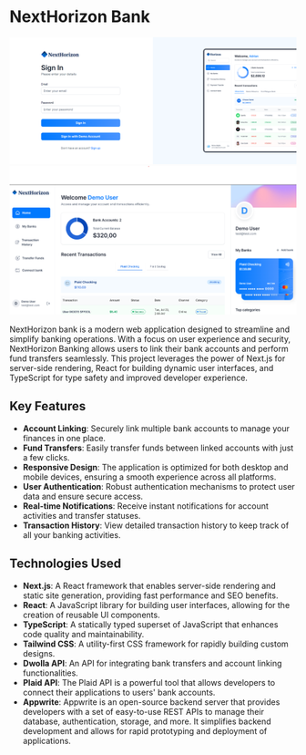 # NextHorizon Bank

![Preview image 1](/public/images/NextHorizon-2.png)
![Preview image 2](/public/images/NextHorizon-1.png)

NextHorizon bank is a modern web application designed to streamline and simplify banking operations. With a focus on user experience and security, NextHorizon Banking allows users to link their bank accounts and perform fund transfers seamlessly. This project leverages the power of Next.js for server-side rendering, React for building dynamic user interfaces, and TypeScript for type safety and improved developer experience.

## Key Features

- **Account Linking**: Securely link multiple bank accounts to manage your finances in one place.
- **Fund Transfers**: Easily transfer funds between linked accounts with just a few clicks.
- **Responsive Design**: The application is optimized for both desktop and mobile devices, ensuring a smooth experience across all platforms.
- **User Authentication**: Robust authentication mechanisms to protect user data and ensure secure access.
- **Real-time Notifications**: Receive instant notifications for account activities and transfer statuses.
- **Transaction History**: View detailed transaction history to keep track of all your banking activities.

## Technologies Used

- **Next.js**: A React framework that enables server-side rendering and static site generation, providing fast performance and SEO benefits.
- **React**: A JavaScript library for building user interfaces, allowing for the creation of reusable UI components.
- **TypeScript**: A statically typed superset of JavaScript that enhances code quality and maintainability.
- **Tailwind CSS**: A utility-first CSS framework for rapidly building custom designs.
- **Dwolla API**: An API for integrating bank transfers and account linking functionalities.
- **Plaid API**: The Plaid API is a powerful tool that allows developers to connect their applications to users' bank accounts.
- **Appwrite**: Appwrite is an open-source backend server that provides developers with a set of easy-to-use REST APIs to manage their database, authentication, storage, and more. It simplifies backend development and allows for rapid prototyping and deployment of applications.
